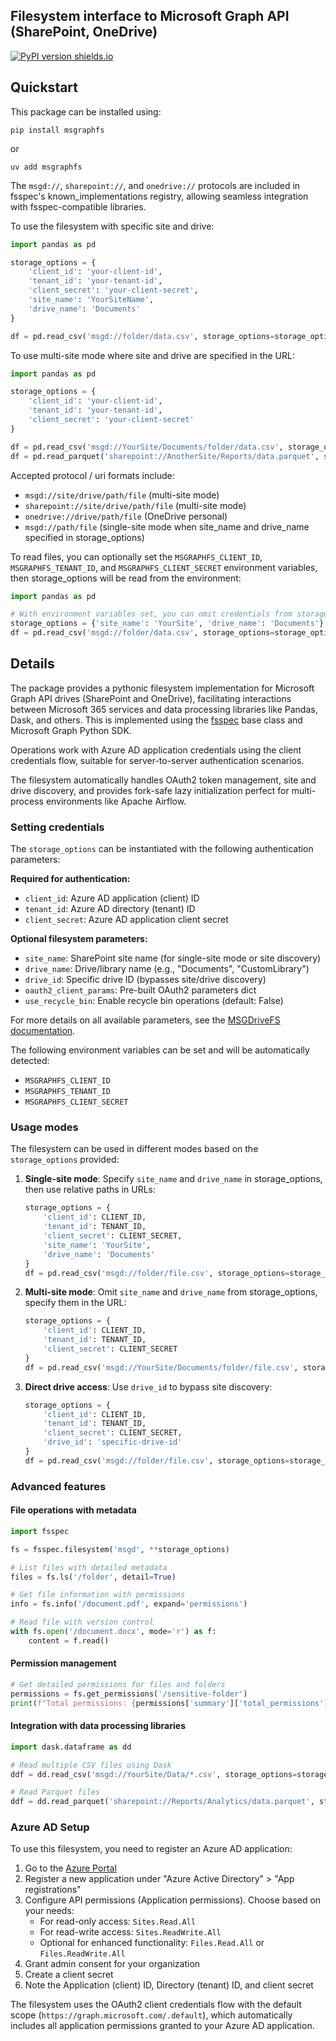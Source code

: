 Filesystem interface to Microsoft Graph API (SharePoint, OneDrive)
------------------------------------------------------------

[![PyPI version shields.io](https://img.shields.io/pypi/v/msgraphfs.svg)](https://pypi.python.org/pypi/msgraphfs/)

Quickstart
----------

This package can be installed using:

`pip install msgraphfs`

or

`uv add msgraphfs`

The `msgd://`, `sharepoint://`, and `onedrive://` protocols are included in fsspec's known_implementations registry, allowing seamless integration with fsspec-compatible libraries.

To use the filesystem with specific site and drive:

```python
import pandas as pd

storage_options = {
    'client_id': 'your-client-id',
    'tenant_id': 'your-tenant-id',
    'client_secret': 'your-client-secret',
    'site_name': 'YourSiteName',
    'drive_name': 'Documents'
}

df = pd.read_csv('msgd://folder/data.csv', storage_options=storage_options)
```

To use multi-site mode where site and drive are specified in the URL:

```python
import pandas as pd

storage_options = {
    'client_id': 'your-client-id',
    'tenant_id': 'your-tenant-id',
    'client_secret': 'your-client-secret'
}

df = pd.read_csv('msgd://YourSite/Documents/folder/data.csv', storage_options=storage_options)
df = pd.read_parquet('sharepoint://AnotherSite/Reports/data.parquet', storage_options=storage_options)
```

Accepted protocol / uri formats include:
- `msgd://site/drive/path/file` (multi-site mode)
- `sharepoint://site/drive/path/file` (multi-site mode)
- `onedrive://drive/path/file` (OneDrive personal)
- `msgd://path/file` (single-site mode when site_name and drive_name specified in storage_options)

To read files, you can optionally set the `MSGRAPHFS_CLIENT_ID`, `MSGRAPHFS_TENANT_ID`, and `MSGRAPHFS_CLIENT_SECRET` environment variables, then storage_options will be read from the environment:

```python
import pandas as pd

# With environment variables set, you can omit credentials from storage_options
storage_options = {'site_name': 'YourSite', 'drive_name': 'Documents'}
df = pd.read_csv('msgd://folder/data.csv', storage_options=storage_options)
```

Details
-------

The package provides a pythonic filesystem implementation for Microsoft Graph API drives (SharePoint and OneDrive), facilitating interactions between Microsoft 365 services and data processing libraries like Pandas, Dask, and others. This is implemented using the [fsspec](https://filesystem-spec.readthedocs.io/) base class and Microsoft Graph Python SDK.

Operations work with Azure AD application credentials using the client credentials flow, suitable for server-to-server authentication scenarios.

The filesystem automatically handles OAuth2 token management, site and drive discovery, and provides fork-safe lazy initialization perfect for multi-process environments like Apache Airflow.

### Setting credentials

The `storage_options` can be instantiated with the following authentication parameters:

**Required for authentication:**
- `client_id`: Azure AD application (client) ID
- `tenant_id`: Azure AD directory (tenant) ID
- `client_secret`: Azure AD application client secret

**Optional filesystem parameters:**
- `site_name`: SharePoint site name (for single-site mode or site discovery)
- `drive_name`: Drive/library name (e.g., "Documents", "CustomLibrary")
- `drive_id`: Specific drive ID (bypasses site/drive discovery)
- `oauth2_client_params`: Pre-built OAuth2 parameters dict
- `use_recycle_bin`: Enable recycle bin operations (default: False)

For more details on all available parameters, see the [MSGDriveFS documentation](https://github.com/your-repo/msgraphfs).

The following environment variables can be set and will be automatically detected:
- `MSGRAPHFS_CLIENT_ID`
- `MSGRAPHFS_TENANT_ID`
- `MSGRAPHFS_CLIENT_SECRET`

### Usage modes

The filesystem can be used in different modes based on the `storage_options` provided:

1. **Single-site mode**: Specify `site_name` and `drive_name` in storage_options, then use relative paths in URLs:
   ```python
   storage_options = {
       'client_id': CLIENT_ID,
       'tenant_id': TENANT_ID,
       'client_secret': CLIENT_SECRET,
       'site_name': 'YourSite',
       'drive_name': 'Documents'
   }
   df = pd.read_csv('msgd://folder/file.csv', storage_options=storage_options)
   ```

2. **Multi-site mode**: Omit `site_name` and `drive_name` from storage_options, specify them in the URL:
   ```python
   storage_options = {
       'client_id': CLIENT_ID,
       'tenant_id': TENANT_ID,
       'client_secret': CLIENT_SECRET
   }
   df = pd.read_csv('msgd://YourSite/Documents/folder/file.csv', storage_options=storage_options)
   ```

3. **Direct drive access**: Use `drive_id` to bypass site discovery:
   ```python
   storage_options = {
       'client_id': CLIENT_ID,
       'tenant_id': TENANT_ID,
       'client_secret': CLIENT_SECRET,
       'drive_id': 'specific-drive-id'
   }
   df = pd.read_csv('msgd://folder/file.csv', storage_options=storage_options)
   ```

### Advanced features

#### File operations with metadata
```python
import fsspec

fs = fsspec.filesystem('msgd', **storage_options)

# List files with detailed metadata
files = fs.ls('/folder', detail=True)

# Get file information with permissions
info = fs.info('/document.pdf', expand='permissions')

# Read file with version control
with fs.open('/document.docx', mode='r') as f:
    content = f.read()
```

#### Permission management
```python
# Get detailed permissions for files and folders
permissions = fs.get_permissions('/sensitive-folder')
print(f"Total permissions: {permissions['summary']['total_permissions']}")
```

#### Integration with data processing libraries
```python
import dask.dataframe as dd

# Read multiple CSV files using Dask
ddf = dd.read_csv('msgd://YourSite/Data/*.csv', storage_options=storage_options)

# Read Parquet files
ddf = dd.read_parquet('sharepoint://Reports/Analytics/data.parquet', storage_options=storage_options)
```

### Azure AD Setup

To use this filesystem, you need to register an Azure AD application:

1. Go to the [Azure Portal](https://portal.azure.com)
2. Register a new application under "Azure Active Directory" > "App registrations"
3. Configure API permissions (Application permissions). Choose based on your needs:
   - For read-only access: `Sites.Read.All`
   - For read-write access: `Sites.ReadWrite.All`
   - Optional for enhanced functionality: `Files.Read.All` or `Files.ReadWrite.All`
4. Grant admin consent for your organization
5. Create a client secret
6. Note the Application (client) ID, Directory (tenant) ID, and client secret

The filesystem uses the OAuth2 client credentials flow with the default scope (`https://graph.microsoft.com/.default`), which automatically includes all application permissions granted to your Azure AD application.
